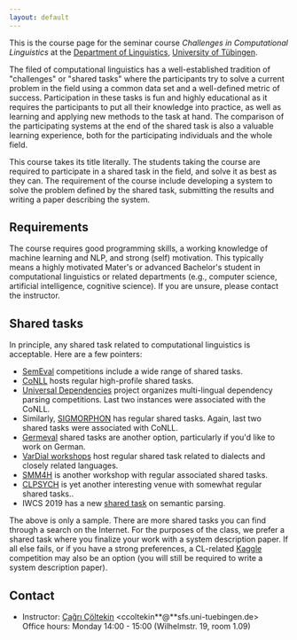 ```yaml
---
layout: default
---
```


This is the course page
for the seminar course
_Challenges in Computational Linguistics_
at the [Department of Linguistics](http://sfs.uni-tuebingen.de),
[University of Tübingen](http://uni-tuebingen.de).

The filed of computational linguistics has a well-established
tradition of "challenges" or "shared tasks" where the participants try
to solve a current problem in the field using a common data set and
a well-defined metric of success. Participation in these tasks is fun
and highly educational as it requires the participants to put all
their knowledge into practice, as well as learning and applying new
methods to the task at hand. The comparison of the participating
systems at the end of the shared task is also a valuable learning
experience, both for the participating individuals and the whole
field.

This course takes its title literally. The students taking the course
are required to participate in a shared task in the field, and solve
it as best as they can. The requirement of the course include
developing a system to solve the problem defined by the shared task,
submitting the results and writing a paper describing the system.

## Requirements

The course requires good programming skills, a working knowledge of
machine learning and NLP, and strong (self) motivation. This typically
means a highly motivated Mater's or advanced Bachelor's student
in computational linguistics or related departments (e.g., computer
science, artificial intelligence, cognitive science). If  you are
unsure, please contact the instructor.

## Shared tasks

In principle, any shared task related to computational linguistics is
acceptable. Here are a few pointers:

- [SemEval](http://alt.qcri.org/semeval2019/index.php?id=tasks)
  competitions include a wide range of shared tasks.
- [CoNLL](http://www.conll.org/) hosts regular high-profile shared
  tasks.
- [Universal Dependencies](http://universaldependencies.org/) project
  organizes multi-lingual dependency parsing competitions. Last two
  instances were associated with the CoNLL.
- Similarly, [SIGMORPHON](http://www.sigmorphon.org/) has regular
  shared tasks. Again, last two shared tasks were associated with CoNLL.
- [Germeval](https://projects.fzai.h-da.de/iggsa/) shared tasks
  are another option, particularly if you'd like to work on German.
- [VarDial workshops](http://alt.qcri.org/vardial2018/) host regular
  shared task related to dialects and closely related languages.
- [SMM4H](https://healthlanguageprocessing.org/smm4h/social-media-mining-for-health-applications-smm4h-workshop-shared-task/)
  is another workshop with regular associated shared tasks.
- [CLPSYCH](http://clpsych.org/) is yet another interesting venue with
  somewhat regular shared tasks..
- IWCS 2019 has  a new
  [shared task](https://competitions.codalab.org/competitions/20220) on semantic parsing.

The above is only a sample. There are more shared tasks you can find
through a search on the Internet. For the purposes of the class, we
prefer a shared task where you finalize your work with a system
description paper. If all else fails, or if you have a strong
preferences, a CL-related [Kaggle](https://www.kaggle.com/)
competition may also be an option (you will still be required to write
a system description paper).

## Contact

- Instructor: [Çağrı Çöltekin](http://coltekin.net/cagri/)
    <ccoltekin**@**sfs.uni-tuebingen.de>  
    Office hours: Monday 14:00 - 15:00
    (Wilhelmstr. 19, room 1.09)
